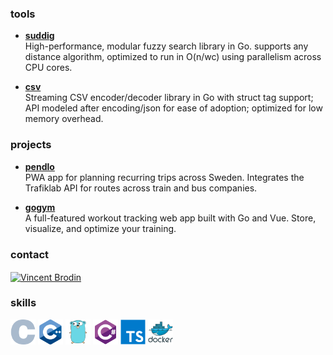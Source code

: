 <!-- <p align="center"><i>"Simplicity is the ultimate sophistication."</i></p> -->
### tools

- [**suddig**](https://github.com/VincentBrodin/suddig)  
High-performance, modular fuzzy search library in Go. supports any distance algorithm, optimized to run in O(n/wc) using parallelism across CPU cores.

- [**csv**](https://github.com/VincentBrodin/csv)  
Streaming CSV encoder/decoder library in Go with struct tag support; API modeled after encoding/json for ease of adoption; optimized for low memory overhead.


### projects

- [**pendlo**](https://github.com/VincentBrodin/pendlo)  
PWA app for planning recurring trips across Sweden. Integrates the Trafiklab API for routes across train and bus companies.

- [**gogym**](https://github.com/VincentBrodin/gogym)  
A full-featured workout tracking web app built with Go and Vue. Store, visualize, and optimize your training.

### contact

<p align="left">
<a href="https://linkedin.com/in/vincent-brodin-820051242" target="_blank">
<img align="center" src="https://raw.githubusercontent.com/rahuldkjain/github-profile-readme-generator/master/src/images/icons/Social/linked-in-alt.svg" alt="Vincent Brodin" height="30" width="40" />
</a>
</p>

### skills

<p align="left">
<img src="https://raw.githubusercontent.com/devicons/devicon/master/icons/c/c-original.svg" alt="C" width="40" height="40"/>
<img src="https://raw.githubusercontent.com/devicons/devicon/master/icons/cplusplus/cplusplus-original.svg" alt="C++" width="40" height="40"/>
<img src="https://raw.githubusercontent.com/devicons/devicon/master/icons/go/go-original.svg" alt="Go" width="40" height="40"/>
<img src="https://raw.githubusercontent.com/devicons/devicon/master/icons/csharp/csharp-original.svg" alt="C#" width="40" height="40"/>
<img src="https://raw.githubusercontent.com/devicons/devicon/master/icons/typescript/typescript-original.svg" alt="TS" width="40" height="40"/>
<img src="https://raw.githubusercontent.com/devicons/devicon/master/icons/docker/docker-original-wordmark.svg" alt="Docker" width="40" height="40"/>
</p>

